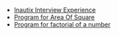  - [Inautix Interview Experience](https://www.geeksforgeeks.org/inautix-interview-experience/)
- [Program for Area Of Square](https://www.geeksforgeeks.org/program-area-square/)
- [Program for factorial of a number](https://www.geeksforgeeks.org/program-for-factorial-of-a-number/)